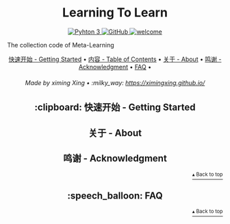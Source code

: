 <h1 id="ltl" align="center">Learning To Learn</h1>

<p align="center">
    <a href="https://www.python.org/">
        <img src="https://img.shields.io/badge/python-3.5%20%7C%203.6%20%7C%203.7-blue" alt="Pyhton 3">
    </a>
    <a href="http://www.apache.org/licenses/">
        <img src="https://img.shields.io/badge/license-Apache-blue" alt="GitHub">
    </a>
    <a href="#">
        <img src="https://img.shields.io/static/v1.svg?label=Contributions&message=Welcome&color=0059b3&style=flat-square" alt="welcome">
    </a>
</p>

The collection code of Meta-Learning

<p align="center">
    <a href="#clipboard-getting-started">快速开始 - Getting Started</a> •
    <a href="#table-of-contents">内容 - Table of Contents</a> •
    <a href="#about">关于 - About</a> •
    <a href="#acknowledgment">鸣谢 - Acknowledgment</a> •
    <a href="#speech_balloon-faq">FAQ</a> •
</p>

<h6 align="center">Made by ximing Xing • :milky_way: 
<a href="https://ximingxing.github.io/">https://ximingxing.github.io/</a>
</h6>

<h2 align="center">:clipboard: 快速开始 -  Getting Started</h2>

<h2 align="center">关于 - About</h2>

<h2 align="center">鸣谢 - Acknowledgment</h2>
<p align="right"><a href="#ltl"><sup>▴ Back to top</sup></a></p>

<h2 align="center">:speech_balloon: FAQ</h2>
<p align="right"><a href="#ltl"><sup>▴ Back to top</sup></a></p>
